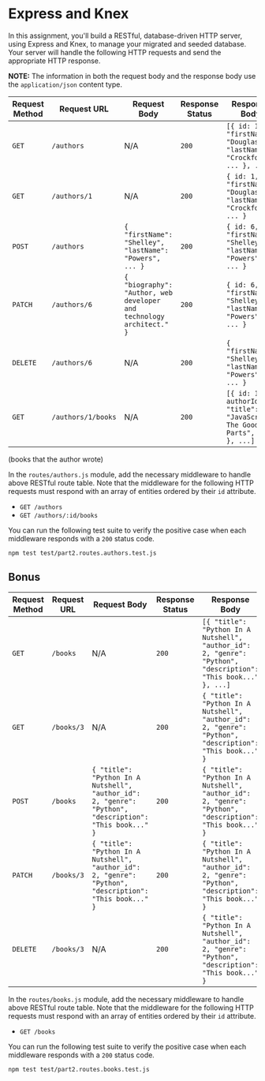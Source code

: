 # Express and Knex

In this assignment, you'll build a RESTful, database-driven HTTP server, using Express and Knex, to manage your migrated and seeded database. Your server will handle the following HTTP requests and send the appropriate HTTP response.

**NOTE:** The information in both the request body and the response body use the `application/json` content type.

| Request Method | Request URL        | Request Body                                                         | Response Status | Response Body                                                                |
|----------------|--------------------|----------------------------------------------------------------------|-----------------|------------------------------------------------------------------------------|
| `GET`          | `/authors`         | N/A                                                                  | `200`           | `[{ id: 1, "firstName": "Douglas", "lastName": "Crockford", ... }, ...]`     |
| `GET`          | `/authors/1`       | N/A                                                                  | `200`           | `{ id: 1, "firstName": "Douglas", "lastName": "Crockford", ... }`            |
| `POST`         | `/authors`         | `{ "firstName": "Shelley", "lastName": "Powers", ... }`              | `200`           | `{ id: 6, "firstName": "Shelley", "lastName": "Powers", ... }`               |
| `PATCH`        | `/authors/6`       | `{ "biography": "Author, web developer and technology architect." }` | `200`           | `{ id: 6, "firstName": "Shelley", "lastName": "Powers", ... }`               |
| `DELETE`       | `/authors/6`       | N/A                                                                  | `200`           | `{ "firstName": "Shelley", "lastName": "Powers", ... }`                      |
| `GET`          | `/authors/1/books` | N/A                                                                  | `200`           | `[{ id: 1, authorId: 1, "title": "JavaScript, The Good Parts", ... }, ...]`  |

(books that the author wrote)

In the `routes/authors.js` module, add the necessary middleware to handle above RESTful route table. Note that the middleware for the following HTTP requests must respond with an array of entities ordered by their `id` attribute.

- `GET /authors`
- `GET /authors/:id/books`

You can run the following test suite to verify the positive case when each middleware responds with a `200` status code.

```shell
npm test test/part2.routes.authors.test.js
```

## Bonus

| Request Method | Request URL        | Request Body                                                                                             | Response Status | Response Body                                                                                                                                |
|----------------|--------------------|----------------------------------------------------------------------------------------------------------|-----------------|----------------------------------------------------------------------------------------------------------------------------------------------|
| `GET`          | `/books`           | N/A                                                                                                      | `200`           | `[{ "title": "Python In A Nutshell", "author_id": 2, "genre": "Python", "description": "This book..." }, ...]`                               |                                            |
| `GET`          | `/books/3`         | N/A                                                                                                      | `200`           | `{ "title": "Python In A Nutshell", "author_id": 2, "genre": "Python", "description": "This book..." }`                                      |
| `POST`         | `/books`           | `{ "title": "Python In A Nutshell", "author_id": 2, "genre": "Python", "description": "This book..." }`  | `200`           | `{ "title": "Python In A Nutshell", "author_id": 2, "genre": "Python", "description": "This book..." }`                                      |
| `PATCH`        | `/books/3`         | `{ "title": "Python In A Nutshell", "author_id": 2, "genre": "Python", "description": "This book..." }`  | `200`           | `{ "title": "Python In A Nutshell", "author_id": 2, "genre": "Python", "description": "This book..." }`                                      |
| `DELETE`       | `/books/3`         | N/A                                                                                                      | `200`           | `{ "title": "Python In A Nutshell", "author_id": 2, "genre": "Python", "description": "This book..." }`                                      |

In the `routes/books.js` module, add the necessary middleware to handle above RESTful route table. Note that the middleware for the following HTTP requests must respond with an array of entities ordered by their `id` attribute.

- `GET /books`

You can run the following test suite to verify the positive case when each middleware responds with a `200` status code.

```shell
npm test test/part2.routes.books.test.js
```
